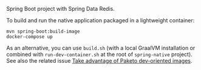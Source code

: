 Spring Boot project with Spring Data Redis.

To build and run the native application packaged in a lightweight container:
```
mvn spring-boot:build-image
docker-compose up
```

As an alternative, you can use `build.sh` (with a local GraalVM installation or combined with
`run-dev-container.sh` at the root of `spring-native` project). See also the related issue
[Take advantage of Paketo dev-oriented images](https://github.com/spring-projects-experimental/spring-native/issues/227).